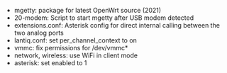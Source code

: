 - mgetty: package for latest OpenWrt source (2021)
- 20-modem: Script to start mgetty after USB modem detected
- extensions.conf: Asterisk config for direct internal calling between the two analog ports
- lantiq.conf: set per_channel_context to on
- vmmc: fix permissions for /dev/vmmc*
- network, wireless: use WiFi in client mode
- asterisk: set enabled to 1
